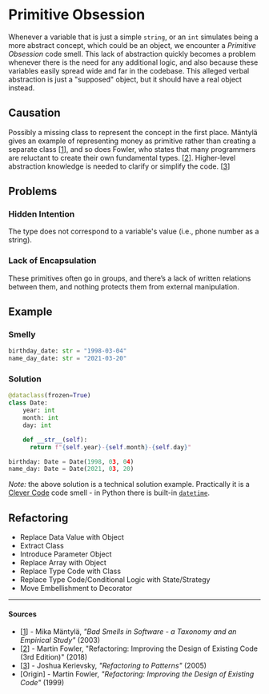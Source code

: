 # Primitive Obsession

Whenever a variable that is just a simple `string`, or an `int` simulates being
a more abstract concept, which could be an object, we encounter a _Primitive
Obsession_ code smell. This lack of abstraction quickly becomes a problem
whenever there is the need for any additional logic, and also because these
variables easily spread wide and far in the codebase. This alleged verbal
abstraction is just a "supposed" object, but it should have a real object
instead.

## Causation

Possibly a missing class to represent the concept in the first place. Mäntylä
gives an example of representing money as primitive rather than creating a
separate class [[1](#sources)], and so does Fowler, who states that many
programmers are reluctant to create their own fundamental types.
[[2](#sources)]. Higher-level abstraction knowledge is needed to clarify or
simplify the code. [[3](#sources)]

## Problems

### Hidden Intention

The type does not correspond to a variable's value (i.e., phone number as a
string).

### Lack of Encapsulation

These primitives often go in groups, and there’s a lack of written relations
between them, and nothing protects them from external manipulation.

## Example



### Smelly

```py
birthday_date: str = "1998-03-04"
name_day_date: str = "2021-03-20"
```

### Solution

```py
@dataclass(frozen=True)
class Date:
    year: int
    month: int
    day: int

    def __str__(self):
      return f"{self.year}-{self.month}-{self.day}"

birthday: Date = Date(1998, 03, 04)
name_day: Date = Date(2021, 03, 20)
```

_Note:_ the above solution is a technical solution example. Practically it is a
[Clever Code](Clever%20Code.md) code smell - in Python there is built-in
[`datetime`](https://docs.python.org/3/library/datetime.html).



## Refactoring

- Replace Data Value with Object
- Extract Class
- Introduce Parameter Object
- Replace Array with Object
- Replace Type Code with Class
- Replace Type Code/Conditional Logic with State/Strategy
- Move Embellishment to Decorator

---

#### Sources

- [[1](#sources)] - Mika Mäntylä, _"Bad Smells in Software - a Taxonomy and an Empirical Study"_ (2003)
- [[2](#sources)] - Martin Fowler, "Refactoring: Improving the Design of Existing Code (3rd Edition)" (2018)
- [[3](#sources)] - Joshua Kerievsky, _"Refactoring to Patterns"_ (2005)
- [Origin] - Martin Fowler, _"Refactoring: Improving the Design of Existing Code"_ (1999)
